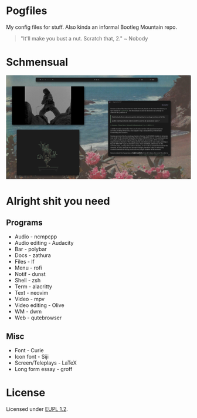 # Pogfiles
My config files for stuff. Also kinda an informal Bootleg Mountain repo.

> "It'll make you bust a nut. Scratch that, 2." ~ Nobody

# Schmensual
![Screenshot](mountain_rice_v3.png)

# Alright shit you need
## Programs 
* Audio - ncmpcpp
* Audio editing - Audacity
* Bar - polybar
* Docs - zathura
* Files - lf
* Menu - rofi
* Notif - dunst
* Shell - zsh
* Term - alacritty
* Text - neovim
* Video - mpv
* Video editing - Olive
* WM - dwm
* Web - qutebrowser

## Misc 
* Font - Curie
* Icon font - Siji
* Screen/Teleplays - LaTeX 
* Long form essay - groff

# License
Licensed under [EUPL 1.2](LICENSE.md).
